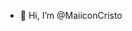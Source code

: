 - 👋 Hi, I’m @MaiiconCristo

<!---
MaiiconCristo/MaiiconCristo is a ✨ special ✨ repository because its `README.md` (this file) appears on your GitHub profile.
You can click the Preview link to take a look at your changes.
--->
